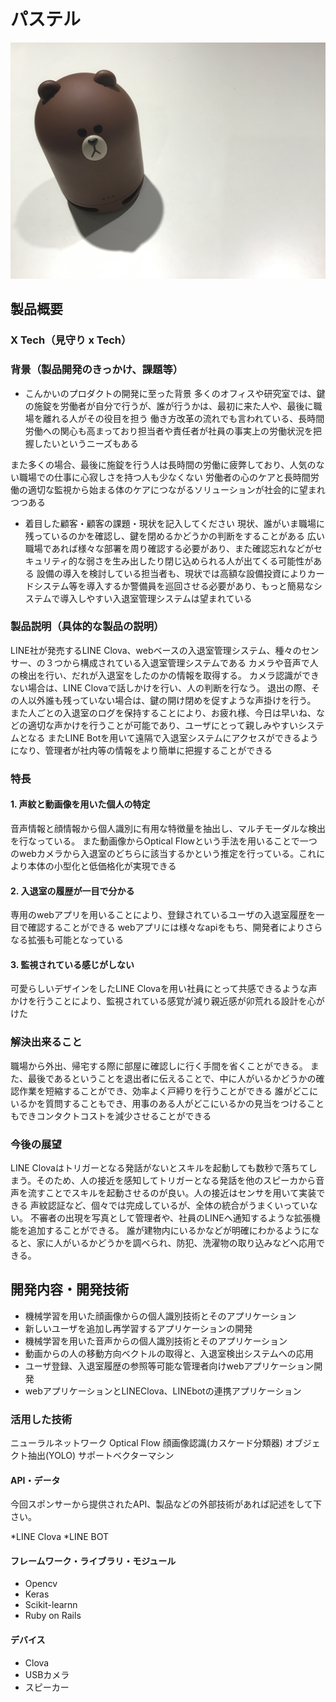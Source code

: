 # パステル

[![Product Name](image.jpg)](https://youtu.be/f9tyz49SWIQk)

## 製品概要
### X Tech（見守り x Tech）

### 背景（製品開発のきっかけ、課題等）
- こんかいのプロダクトの開発に至った背景
多くのオフィスや研究室では、鍵の施錠を労働者が自分で行うが、誰が行うかは、最初に来た人や、最後に職場を離れる人がその役目を担う
働き方改革の流れでも言われている、長時間労働への関心も高まっており担当者や責任者が社員の事実上の労働状況を把握したいというニーズもある

また多くの場合、最後に施錠を行う人は長時間の労働に疲弊しており、人気のない職場での仕事に心寂しさを持つ人も少なくない
労働者の心のケアと長時間労働の適切な監視から始まる体のケアにつながるソリューションが社会的に望まれつつある


- 着目した顧客・顧客の課題・現状を記入してください
現状、誰がいま職場に残っているのかを確認し、鍵を閉めるかどうかの判断をすることがある
広い職場であれば様々な部署を周り確認する必要があり、また確認忘れなどがセキュリティ的な弱さを生み出したり閉じ込められる人が出てくる可能性がある
設備の導入を検討している担当者も、現状では高額な設備投資によりカードシステム等を導入するか警備員を巡回させる必要があり、もっと簡易なシステムで導入しやすい入退室管理システムは望まれている


### 製品説明（具体的な製品の説明）
LINE社が発売するLINE Clova、webベースの入退室管理システム、種々のセンサー、の３つから構成されている入退室管理システムである
カメラや音声で人の検出を行い、だれが入退室をしたのかの情報を取得する。
カメラ認識ができない場合は、LINE Clovaで話しかけを行い、人の判断を行なう。
退出の際、その人以外誰も残っていない場合は、鍵の開け閉めを促すような声掛けを行う。
また人ごとの入退室のログを保持することにより、お疲れ様、今日は早いね、などの適切な声かけを行うことが可能であり、ユーザにとって親しみやすいシステムとなる
またLINE Botを用いて遠隔で入退室システムにアクセスができるようになり、管理者が社内等の情報をより簡単に把握することができる

### 特長

#### 1. 声紋と動画像を用いた個人の特定
音声情報と顔情報から個人識別に有用な特徴量を抽出し、マルチモーダルな検出を行なっている。
また動画像からOptical Flowという手法を用いることで一つのwebカメラから入退室のどちらに該当するかという推定を行っている。これにより本体の小型化と低価格化が実現できる

#### 2. 入退室の履歴が一目で分かる
専用のwebアプリを用いることにより、登録されているユーザの入退室履歴を一目で確認することができる
webアプリには様々なapiをもち、開発者によりさらなる拡張も可能となっている

#### 3. 監視されている感じがしない
可愛らしいデザインをしたLINE Clovaを用い社員にとって共感できるような声かけを行うことにより、監視されている感覚が減り親近感が卯荒れる設計を心がけた

### 解決出来ること
職場から外出、帰宅する際に部屋に確認しに行く手間を省くことができる。
また、最後であるということを退出者に伝えることで、中に人がいるかどうかの確認作業を短縮することができ、効率よく戸締りを行うことができる
誰がどこにいるかを質問することもでき、用事のある人がどこにいるかの見当をつけることもできコンタクトコストを減少させることができる

### 今後の展望
LINE Clovaはトリガーとなる発話がないとスキルを起動しても数秒で落ちてしまう。そのため、人の接近を感知してトリガーとなる発話を他のスピーカから音声を流すことでスキルを起動させるのが良い。人の接近はセンサを用いて実装できる
声紋認証など、個々では完成しているが、全体の統合がうまくいっていない。
不審者の出現を写真として管理者や、社員のLINEへ通知するような拡張機能を追加することができる。
誰が建物内にいるかなどが明確にわかるようになると、家に人がいるかどうかを調べられ、防犯、洗濯物の取り込みなどへ応用できる。


## 開発内容・開発技術

* 機械学習を用いた顔画像からの個人識別技術とそのアプリケーション
* 新しいユーザを追加し再学習するアプリケーションの開発
* 機械学習を用いた音声からの個人識別技術とそのアプリケーション
* 動画からの人の移動方向ベクトルの取得と、入退室検出システムへの応用
* ユーザ登録、入退室履歴の参照等可能な管理者向けwebアプリケーション開発
* webアプリケーションとLINEClova、LINEbotの連携アプリケーション


### 活用した技術
ニューラルネットワーク
Optical Flow
顔画像認識(カスケード分類器)
オブジェクト抽出(YOLO)
サポートベクターマシン

#### API・データ
今回スポンサーから提供されたAPI、製品などの外部技術があれば記述をして下さい。

*LINE Clova
*LINE BOT


#### フレームワーク・ライブラリ・モジュール
* Opencv
* Keras
* Scikit-learnn
* Ruby on Rails

#### デバイス
* Clova
* USBカメラ
* スピーカー
